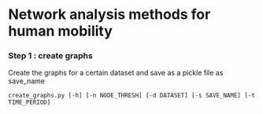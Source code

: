 # Network analysis methods for human mobility

### Step 1 : create graphs

Create the graphs for a certain dataset and save as a pickle file as save_name
```
create_graphs.py [-h] [-n NODE_THRESH] [-d DATASET] [-s SAVE_NAME] [-t TIME_PERIOD]
```